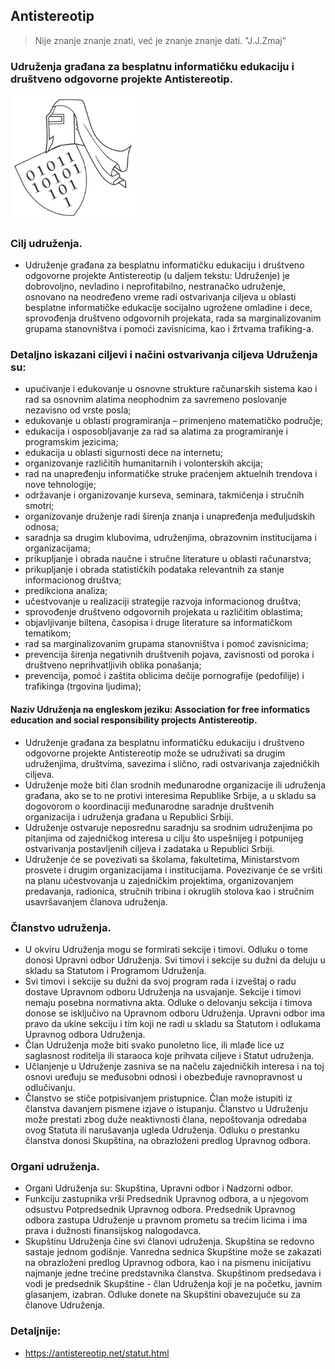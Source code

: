 ## Antistereotip 

> Nije znanje znanje znati, već je znanje znanje dati. "J.J.Zmaj"

### Udruženja građana za besplatnu informatičku edukaciju i društveno odgovorne projekte Antistereotip.

<p>
  <img src="https://github.com/antistereotip/antistereotip.github.io/blob/master/data/pics/antistereotiplogo.png" width="200"/>
</p>

### Cilj udruženja.

- Udruženje građana za besplatnu informatičku edukaciju i društveno odgovorne projekte Antistereotip (u daljem tekstu: Udruženje) je dobrovoljno, nevladino i neprofitabilno, nestranačko udruženje, osnovano na neodređeno vreme radi ostvarivanja ciljeva u oblasti besplatne informatičke edukacije socijalno ugrožene omladine i dece, sprovođenja društveno odgovornih projekata, rada sa marginalizovanim grupama stanovništva i pomoći zavisnicima, kao i žrtvama trafiking-a.

### Detaljno iskazani ciljevi i načini ostvarivanja ciljeva Udruženja su:

- upućivanje i edukovanje u osnovne strukture računarskih sistema kao i rad sa osnovnim alatima neophodnim za savremeno poslovanje nezavisno od vrste posla;
- edukovanje u oblasti programiranja – primenjeno matematičko područje;
- edukacija i osposobljavanje za rad sa alatima za programiranje i programskim jezicima;
- edukacija u oblasti sigurnosti dece na internetu;
- organizovanje različitih humanitarnih i volonterskih akcija;
- rad na unapređenju informatičke struke praćenjem aktuelnih trendova i nove tehnologije;
- održavanje i organizovanje kurseva, seminara, takmičenja i stručnih smotri;
- organizovanje druženje radi širenja znanja i unapređenja međuljudskih odnosa;
- saradnja sa drugim klubovima, udruženjima, obrazovnim institucijama i organizacijama;
- prikupljanje i obrada naučne i stručne literature u oblasti računarstva;
- prikupljanje i obrada statističkih podataka relevantnih za stanje informacionog društva;
- predikciona analiza;
- učestvovanje u realizaciji strategije razvoja informacionog društva;
- sprovođenje društveno odgovornih projekata u različitim oblastima;
- objavljivanje biltena, časopisa i druge literature sa informatičkom tematikom;
- rad sa marginalizovanim grupama stanovništva i pomoć zavisnicima;
- prevencija širenja negativnih društvenih pojava, zavisnosti od poroka i društveno neprihvatljivih oblika ponašanja;
- prevencija, pomoć i zaštita oblicima dečije pornografije (pedofilije) i trafikinga (trgovina ljudima);

#### Naziv Udruženja na engleskom jeziku: Association for free informatics education and social responsibility projects Antistereotip.

- Udruženje građana za besplatnu informatičku edukaciju i društveno odgovorne projekte Antistereotip može se udruživati sa drugim udruženjima, društvima, savezima i slično, radi ostvarivanja zajedničkih ciljeva.
- Udruženje može biti član srodnih međunarodne organizacije ili udruženja građana, ako se to ne protivi interesima Republike Srbije, a u skladu sa dogovorom o koordinaciji međunarodne saradnje društvenih organizacija i udruženja građana u Republici Srbiji.
- Udruženje ostvaruje neposrednu saradnju sa srodnim udruženjima po pitanjima od zajedničkog interesa u cilju što uspešnijeg i potpunijeg ostvarivanja postavljenih ciljeva i zadataka u Republici Srbiji.
- Udruženje će se povezivati sa školama, fakultetima, Ministarstvom prosvete i drugim organizacijama i institucijama. Povezivanje će se vršiti na planu učestvovanja u zajedničkim projektima, organizovanjem predavanja, radionica, stručnih tribina i okruglih stolova kao i stručnim usavršavanjem članova udruženja.

### Članstvo udruženja.

- U okviru Udruženja mogu se formirati sekcije i timovi. Odluku o tome donosi Upravni odbor Udruženja. Svi timovi i sekcije su dužni da deluju u skladu sa Statutom i Programom Udruženja.
- Svi timovi i sekcije su dužni da svoj program rada i izveštaj o radu dostave Upravnom odboru Udruženja na usvajanje. Sekcije i timovi nemaju posebna normativna akta. Odluke o delovanju sekcija i timova donose se isključivo na Upravnom odboru Udruženja. Upravni odbor ima pravo da ukine sekciju i tim koji ne radi u skladu sa Statutom i odlukama Upravnog odbora Udruženja.
- Član Udruženja može biti svako punoletno lice, ili mlađe lice uz saglasnost roditelja ili staraoca koje prihvata ciljeve i Statut udruženja.
- Učlanjenje u Udruženje zasniva se na načelu zajedničkih interesa i na toj osnovi uređuju se međusobni odnosi i obezbeđuje ravnopravnost u odlučivanju.
- Članstvo se stiče potpisivanjem pristupnice. Član može istupiti iz članstva davanjem pismene izjave o istupanju. Članstvo u Udruženju može prestati zbog duže neaktivnosti člana, nepoštovanja odredaba ovog Statuta ili narušavanja ugleda Udruženja. Odluku o prestanku članstva donosi Skupština, na obrazloženi predlog Upravnog odbora.

### Organi udruženja.

- Organi Udruženja su: Skupština, Upravni odbor i Nadzorni odbor.
- Funkciju zastupnika vrši Predsednik Upravnog odbora, a u njegovom odsustvu Potpredsednik Upravnog odbora. Predsednik Upravnog odbora zastupa Udruženje u pravnom prometu sa trećim licima i ima prava i dužnosti finansijskog nalogodavca.
- Skupštinu Udruženja čine svi članovi udruženja. Skupština se redovno sastaje jednom godišnje. Vanredna sednica Skupštine može se zakazati na obrazloženi predlog Upravnog odbora, kao i na pismenu inicijativu najmanje jedne trećine predstavnika članstva. Skupštinom predsedava i vodi je predsednik Skupštine - član Udruženja koji je na početku, javnim glasanjem, izabran. Odluke donete na Skupštini obavezujuće su za članove Udruženja.

### Detaljnije:

- https://antistereotip.net/statut.html



